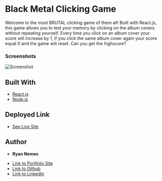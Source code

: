 # Black Metal Clicking Game

Welcome to the most BRUTAL clicking game of them all! Built with React.js, this game allows you to test your memory by clicking on the album covers without repeating yourself. Every time you click on an album cover your score will increase by 1, if you click the same album cover again your score equal 0 and the game will reset. Can you get the highscore?

### Screenshots

![Screenshot](./clickinggame/public/blackmetal.PNG)

## Built With

* [React.js](https://reactjs.org/)
* [Node.js](https://nodejs.org/en/)


## Deployed Link

* [See Live Site](https://perfectoment.github.io/clicking-game/)


## Author

* **Ryan Nemec** 

- [Link to Portfolio Site](https://gentle-shelf-67923.herokuapp.com/portfolio)
- [Link to Github](https://github.com/perfectoment)
- [Link to LinkedIn](https://www.linkedin.com/in/ryan-nemec-5a6b3a66/)
